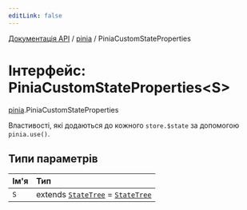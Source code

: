 ```yaml
---
editLink: false
---
```


[Документація API](../index.md) / [pinia](../modules/pinia.md) / PiniaCustomStateProperties

# Інтерфейс: PiniaCustomStateProperties<S\>

[pinia](../modules/pinia.md).PiniaCustomStateProperties

Властивості, які додаються до кожного `store.$state` за допомогою `pinia.use()`.

## Типи параметрів

| Ім'я | Тип |
| :------ | :------ |
| `S` | extends [`StateTree`](../modules/pinia.md#StateTree) = [`StateTree`](../modules/pinia.md#StateTree) |
